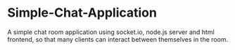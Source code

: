 # Simple-Chat-Application
A simple chat room application using socket.io, node.js server and html frontend, so that many clients can interact between themselves in the room.
